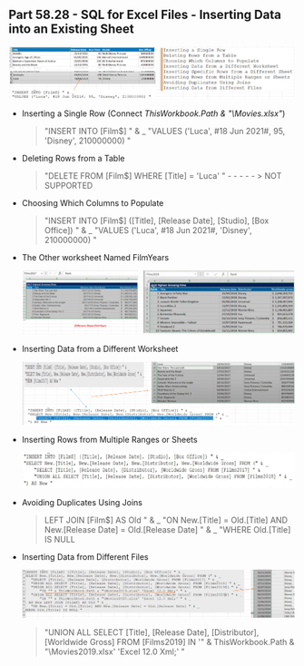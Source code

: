 ## Part 58.28 - SQL for Excel Files - Inserting Data into an Existing Sheet

![SelExist](../images/SelExist.PNG)

- Inserting a Single Row 	(Connect *ThisWorkbook.Path & "\Movies.xlsx"*) 

  > "INSERT INTO [Film$] " & _
  >         "VALUES ('Luca', #18 Jun 2021#, 95, 'Disney', 210000000) "

- Deleting Rows from a Table

  > "DELETE FROM [Film$] WHERE [Title] = 'Luca' "     - - - - - > NOT SUPPORTED

- Choosing Which Columns to Populate 

  > "INSERT INTO [Film$] ([Title], [Release Date], [Studio], [Box Office]) " & _
  >         "VALUES ('Luca', #18 Jun 2021#, 'Disney', 210000000) "

  

- The Other worksheet Named FilmYears

  ![Difws](../images/Difws.PNG)

  

- Inserting Data from a Different Worksheet

  ![ifds](../images/ifds.PNG)

- Inserting Rows from Multiple Ranges or Sheets

  ![isml](../images/isml.PNG)

- Avoiding Duplicates Using Joins

  > LEFT JOIN [Film$] AS Old " & _
  >             "ON New.[Title] = Old.[Title] AND New.[Release Date] = Old.[Release Date] " & _
  >         "WHERE Old.[Title] IS NULL 

- Inserting Data from Different Files

  ![isdfw](../images/isdfw.PNG)

  

  > "UNION ALL SELECT [Title], [Release Date], [Distributor], [Worldwide Gross] FROM [Films2019] IN '" & ThisWorkbook.Path & "\Movies2019.xlsx'  'Excel 12.0 Xml;' "
